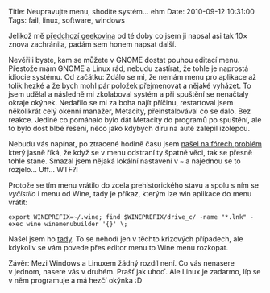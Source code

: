 Title: Neupravujte menu, shodíte systém... ehm
Date: 2010-09-12 10:31:00
Tags: fail, linux, software, windows

Jelikož mě [předchozí geekovina](http://blog.javorek.net/kdyz-je-na-disku-malo-mista/) od té doby co jsem ji napsal asi tak 10× znova zachránila, padám sem honem napsat další.

Nevěřili byste, kam se můžete v GNOME dostat pouhou editací menu. Přestože mám GNOME a Linux rád, nebudu zastírat, že tohle je naprostá idiocie systému. Od začátku: Zdálo se mi, že nemám menu pro aplikace až tolik hezké a že bych mohl pár položek přejmenovat a nějaké vyházet. To jsem udělal a následně mi zkolaboval systém a při spuštění se nenačtaly okraje okýnek. Nedařilo se mi za boha najít příčinu, restartoval jsem několikrát celý okenní manažer, Metacity, přeinstalovával co se dalo. Bez reakce. Jediné co pomáhalo bylo dát Metacity do programů po spuštění, ale to bylo dost blbé řešení, něco jako kdybych díru na autě zalepil izolepou.

Nebudu vás napínat, po ztracené hodině času jsem [našel na fórech problém](http://ubuntuforums.org/showpost.php?p=7610738&postcount=4) který jasně říká, že když se v menu odstraní ty špatné věci, tak se přesně tohle stane. Smazal jsem nějaká lokální nastavení v `~` a najednou se to rozjelo… Uff… WTF?!

Protože se tím menu vrátilo do zcela prehistorického stavu a spolu s ním se *vyčistilo* i menu od Wine, tady je příkaz, kterým lze win aplikace do menu vrátit:

    export WINEPREFIX=~/.wine; find $WINEPREFIX/drive_c/ -name "*.lnk" -exec wine winemenubuilder '{}' \;

Našel jsem ho [tady](http://forum.winehq.org/viewtopic.php?t=3769). To se nehodí jen v těchto krizových případech, ale kdykoliv se vám povede přes editor menu to Wine menu rozkopat.

Závěr: Mezi Windows a Linuxem žádný rozdíl není. Co vás nenasere v jednom, nasere vás v druhém. Prašť jak uhoď. Ale Linux je zadarmo, líp se v něm programuje a má hezčí okýnka :D